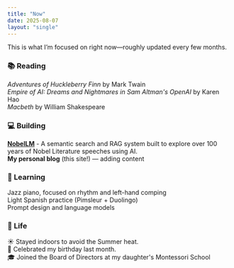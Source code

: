 ```yaml
---
title: "Now"
date: 2025-08-07
layout: "single"
---
```


This is what I’m focused on right now—roughly updated every few months.

### 📚 Reading

*Adventures of Huckleberry Finn* by Mark Twain  
*Empire of AI: Dreams and Nightmares in Sam Altman's OpenAI* by Karen Hao  
*Macbeth* by William Shakespeare

### 💻 Building

**<a href="https://nobellm.com" target="_blank">NobelLM</a>** - A semantic search and RAG system built to explore over 100 years of Nobel Literature speeches using AI.  
**My personal blog** (this site!) — adding content 

### 🎹 Learning

Jazz piano, focused on rhythm and left-hand comping  
Light Spanish practice (Pimsleur + Duolingo)  
Prompt design and language models  

### 🏡 Life

☀️ Stayed indoors to avoid the Summer heat.  
🎂 Celebrated my birthday last month.  
🎓 Joined the Board of Directors at my daughter's Montessori School 
